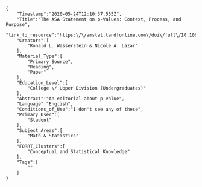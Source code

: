 
    {
        "Timestamp":"2020-05-24T12:10:37.555Z",
        "Title":"The ASA Statement on p-Values: Context, Process, and Purpose",
        "link_to_resource":"https:\/\/amstat.tandfonline.com\/doi\/full\/10.1080\/00031305.2016.1154108",
        "Creators":[
            "Ronald L. Wasserstein & Nicole A. Lazar"
        ],
        "Material_Type":[
            "Primary Source",
            "Reading",
            "Paper"
        ],
        "Education_Level":[
            "College \/ Upper Division (Undergraduates)"
        ],
        "Abstract":"An editorial about p value",
        "Language":"English",
        "Conditions_of_Use":"I don't see any of these",
        "Primary_User":[
            "Student"
        ],
        "Subject_Areas":[
            "Math & Statistics"
        ],
        "FORRT_Clusters":[
            "Conceptual and Statistical Knowledge"
        ],
        "Tags":[
            ""
        ]
    }
